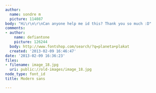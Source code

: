 ```yaml
---
author:
  name: sondre m
  picture: 114087
body: "Hi\r\n\r\nCan anyone help me id this? Thank you so much :D"
comments:
- author:
    name: defiantone
    picture: 126244
  body: http://www.fontshop.com/search/?q=planeta+plakat
  created: '2013-02-09 16:46:47'
date: '2013-02-09 16:36:23'
files:
- filename: image_18.jpg
  uri: public://old-images/image_18.jpg
node_type: font_id
title: Modern sans

---
```

